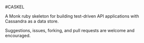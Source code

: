 #CASKEL

A Monk ruby skeleton for building test-driven API applications with Cassandra as a data store.

Suggestions, issues, forking, and pull requests are welcome and encouraged.